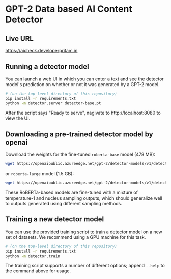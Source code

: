 # GPT-2 Data based AI Content Detector

## Live URL

https://aicheck.developerpritam.in

## Running a detector model

You can launch a web UI in which you can enter a text and see the detector model's prediction
on whether or not it was generated by a GPT-2 model.

```bash
# (on the top-level directory of this repository)
pip install -r requirements.txt
python -m detector.server detector-base.pt
```

After the script says "Ready to serve", nagivate to http://localhost:8080 to view the UI.

## Downloading a pre-trained detector model by openai

Download the weights for the fine-tuned `roberta-base` model (478 MB):

```bash
wget https://openaipublic.azureedge.net/gpt-2/detector-models/v1/detector-base.pt
```

or `roberta-large` model (1.5 GB):

```bash
wget https://openaipublic.azureedge.net/gpt-2/detector-models/v1/detector-large.pt
```

These RoBERTa-based models are fine-tuned with a mixture of temperature-1 and nucleus sampling outputs,
which should generalize well to outputs generated using different sampling methods.

## Training a new detector model

You can use the provided training script to train a detector model on a new set of datasets.
We recommend using a GPU machine for this task.

```bash
# (on the top-level directory of this repository)
pip install -r requirements.txt
python -m detector.train
```

The training script supports a number of different options; append `--help` to the command above for usage.
